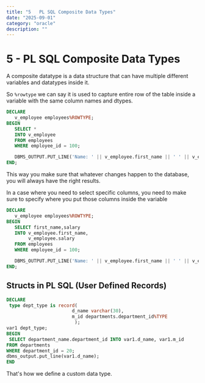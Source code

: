 ```yaml
---
title: "5   PL SQL Composite Data Types"
date: "2025-09-01"
category: "oracle"
description: ""
---
```


# 5 - PL SQL Composite Data Types

A composite datatype is a data structure that can have multiple different variables and datatypes inside it.

So `%rowtype` we can say it is used to capture entire row of the table inside a variable with the same column names and dtypes.

```sql
DECLARE
   v_employee employees%ROWTYPE; 
BEGIN
   SELECT * 
   INTO v_employee
   FROM employees
   WHERE employee_id = 100;

   DBMS_OUTPUT.PUT_LINE('Name: ' || v_employee.first_name || ' ' || v_employee.last_name);
END;
```
This way you make sure that whatever changes happen to the database, you will always have the right results.

In a case where you need to select specific columns, you need to make sure to specify where you put those columns inside the variable


```sql
DECLARE
   v_employee employees%ROWTYPE; 
BEGIN
   SELECT first_name,salary
   INTO v_employee.first_name,
        v_employee.salary
   FROM employees
   WHERE employee_id = 100;

   DBMS_OUTPUT.PUT_LINE('Name: ' || v_employee.first_name || ' ' || v_employee.last_name);
END;
```

## Structs in PL SQL (User Defined Records)
```sql
DECLARE
 type dept_type is record(
                        d_name varchar(30),
                        m_id departments.department_id%TYPE
                         );
var1 dept_type;
BEGIN
 SELECT department_name.department_id INTO var1.d_name, var1.m_id 
FROM departments
WHERE department_id = 20;
dbms_output.put_line(var1.d_name);
END
```
That's how we define a custom data type.